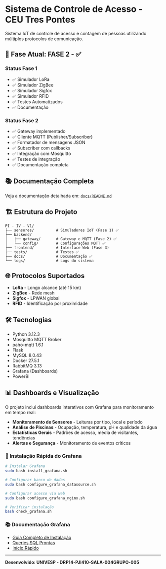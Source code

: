 # Sistema de Controle de Acesso - CEU Tres Pontes

Sistema IoT de controle de acesso e contagem de pessoas utilizando múltiplos protocolos de comunicação.

## 🎯 Fase Atual: FASE 2 - ✅

### Status Fase 1
- ✅ Simulador LoRa
- ✅ Simulador ZigBee  
- ✅ Simulador Sigfox
- ✅ Simulador RFID
- ✅ Testes Automatizados
- ✅ Documentação

### Status Fase 2
- ✅ Gateway implementado
- ✅ Cliente MQTT (Publisher/Subscriber)
- ✅ Formatador de mensagens JSON
- ✅ Subscriber com callbacks
- ✅ Integração com Mosquitto
- ✅ Testes de integração
- ✅ Documentação completa




## 📚 Documentação Completa

Veja a documentação detalhada em: [`docs/README.md`](docs/README.md)

## 🏗️ Estrutura do Projeto

```
PI - IV - V1/
├── sensores/          # Simuladores IoT (Fase 1) ✅
├── backend/
│   ├── gateway/       # Gateway e MQTT (Fase 2) ✅
│   └── config/        # Configurações MQTT ✅
├── frontend/          # Interface Web (Fase 3)
├── tests/             # Testes ✅
├── docs/              # Documentação ✅
└── logs/              # Logs do sistema
```

## 🌐 Protocolos Suportados

- **LoRa** - Longo alcance (até 15 km)
- **ZigBee** - Rede mesh
- **Sigfox** - LPWAN global
- **RFID** - Identificação por proximidade

## 🛠️ Tecnologias

- Python 3.12.3
- Mosquitto MQTT Broker
- paho-mqtt 1.6.1
- Flask
- MySQL 8.0.43
- Docker 27.5.1
- RabbitMQ 3.13
- Grafana (Dashboards)
- PowerBI

## 📊 Dashboards e Visualização

O projeto inclui dashboards interativos com Grafana para monitoramento em tempo real:

- **Monitoramento de Sensores** - Leituras por tipo, local e período
- **Análise de Piscinas** - Ocupação, temperatura, pH e qualidade da água
- **Estatísticas Gerais** - Padrões de acesso, média de visitantes, tendências
- **Alertas e Segurança** - Monitoramento de eventos críticos

### 🚀 Instalação Rápida do Grafana

```bash
# Instalar Grafana
sudo bash install_grafana.sh

# Configurar banco de dados
sudo bash configure_grafana_datasource.sh

# Configurar acesso via web
sudo bash configure_grafana_nginx.sh

# Verificar instalação
bash check_grafana.sh
```

### 📚 Documentação Grafana

- [Guia Completo de Instalação](docs/GRAFANA_SETUP_GUIDE.md)
- [Queries SQL Prontas](docs/GRAFANA_QUERIES.md)
- [Início Rápido](docs/GRAFANA_QUICKSTART.md)

---
**Desenvolvido: UNIVESP - DRP14-PJI410-SALA-004GRUPO-005**

